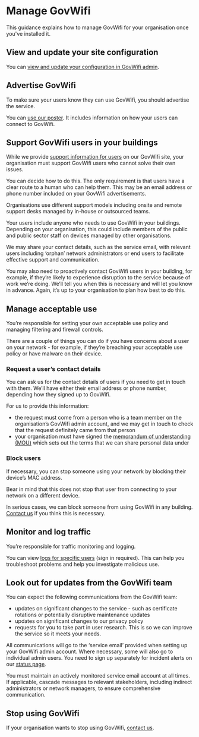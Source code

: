 # Manage GovWifi

This guidance explains how to manage GovWifi for your organisation once you've installed it.

## View and update your site configuration

You can [view and update your configuration in GovWifi admin](https://admin.wifi.service.gov.uk/).

## Advertise GovWifi

To make sure your users know they can use GovWifi, you should advertise the service.

You can [use our poster](/assets/GovWifi-poster.png). It includes information on how your users can connect to GovWifi.

## Support GovWifi users in your buildings

While we provide [support information for users](https://www.wifi.service.gov.uk/get-help-connecting/) on our GovWifi site, your organisation must support GovWifi users who cannot solve their own issues. 

You can decide how to do this. The only requirement is that users have a clear route to a human who can help them. This may be an email address or phone number included on your GovWifi advertisements.  

Organisations use different support models including onsite and remote support desks managed by in-house or outsourced teams. 

Your users include anyone who needs to use GovWifi in your buildings. Depending on your organisation, this could include members of the public and public sector staff on devices managed by other organisations.

We may share your contact details, such as the service email, with relevant users including ‘orphan’ network administrators or end users to facilitate effective support and communication.

You may also need to proactively contact GovWifi users in your building, for example, if they’re likely to experience disruption to the service because of work we’re doing. We’ll tell you when this is necessary and will let you know in advance. Again, it’s up to your organisation to plan how best to do this. 

## Manage acceptable use

You’re responsible for setting your own acceptable use policy and managing filtering and firewall controls.

There are a couple of things you can do if you have concerns about a user on your network - for example, if they’re breaching your acceptable use policy or have malware on their device.

### Request a user’s contact details

You can ask us for the contact details of users if you need to get in touch with them. We’ll have either their email address or phone number, depending how they signed up to GovWifi.

For us to provide this information:

- the request must come from a person who is a team member on the organisation’s GovWifi admin account, and we may get in touch to check that the request definitely came from that person
- your organisation must have signed the [memorandum of understanding (MOU)](https://www.wifi.service.gov.uk/memorandum-of-understanding/) which sets out the terms that we can share personal data under

### Block users

If necessary, you can stop someone using your network by blocking their device’s MAC address.

Bear in mind that this does not stop that user from connecting to your network on a different device.

In serious cases, we can block someone from using GovWifi in any building. [Contact us](https://admin.wifi.service.gov.uk/help) if you think this is necessary.

## Monitor and log traffic

You’re responsible for traffic monitoring and logging.

You can view [logs for specific users](https://admin.wifi.service.gov.uk/logs/search/new) (sign in required). This can help you troubleshoot problems and help you investigate malicious use.  

## Look out for updates from the GovWifi team

You can expect the following communications from the GovWifi team:  

- updates on significant changes to the service - such as certificate rotations or potentially disruptive  maintenance updates
- updates on significant changes to our privacy policy
- requests for you to take part in user research. This is so we can improve the service so it meets your needs.

All communications will go to the ‘service email’ provided when setting up your GovWifi admin account. Where necessary, some will also go to individual admin users. You need to sign up separately for incident alerts on our [status page](https://status.wifi.service.gov.uk/).

You must maintain an actively monitored service email account at all times. If applicable,  cascade messages to relevant stakeholders, including indirect administrators or network managers, to ensure comprehensive communication.

## Stop using GovWifi

If your organisation wants to stop using GovWifi, [contact us](https://admin.wifi.service.gov.uk/help).
